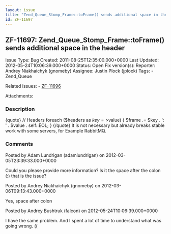 ```yaml
---
layout: issue
title: "Zend_Queue_Stomp_Frame::toFrame() sends additional space in the header"
id: ZF-11697
---
```


ZF-11697: Zend\_Queue\_Stomp\_Frame::toFrame() sends additional space in the header
-----------------------------------------------------------------------------------

 Issue Type: Bug Created: 2011-08-25T12:35:00.000+0000 Last Updated: 2012-05-24T10:06:39.000+0000 Status: Open Fix version(s): 
 Reporter:  Andrey Niakhaichyk (gnomeby)  Assignee:  Justin Plock (jplock)  Tags: - Zend\_Queue
 
 Related issues: - [ZF-11696](/issues/browse/ZF-11696)
 
 Attachments: 
### Description

{quote} // Headers foreach ($headers as $key=>$value) { $frame .= $key . ': ' . $value . self::EOL; } {/quote} It is not necessary but already breaks stable work with some servers, for Example RabbitMQ.

 

 

### Comments

Posted by Adam Lundrigan (adamlundrigan) on 2012-03-05T23:39:33.000+0000

Could you please provide more information? Is it the space after the colon (:) that is the issue?

 

 

Posted by Andrey Niakhaichyk (gnomeby) on 2012-03-06T09:13:43.000+0000

Yes, space after colon

 

 

Posted by Andrey Bushtruk (falcon) on 2012-05-24T10:06:39.000+0000

I have the same problem. And I spent a lot of time to understand what was going wrong. ((

 

 